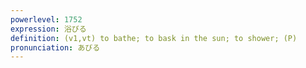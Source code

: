 ```yaml
---
powerlevel: 1752
expression: 浴びる
definition: (v1,vt) to bathe; to bask in the sun; to shower; (P)
pronunciation: あびる
---
```

